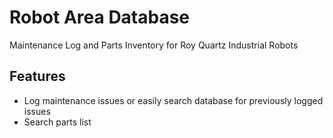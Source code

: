# Robot Area Database
Maintenance Log and Parts Inventory for Roy Quartz Industrial Robots

## Features
* Log maintenance issues or easily search database for previously logged issues
* Search parts list
